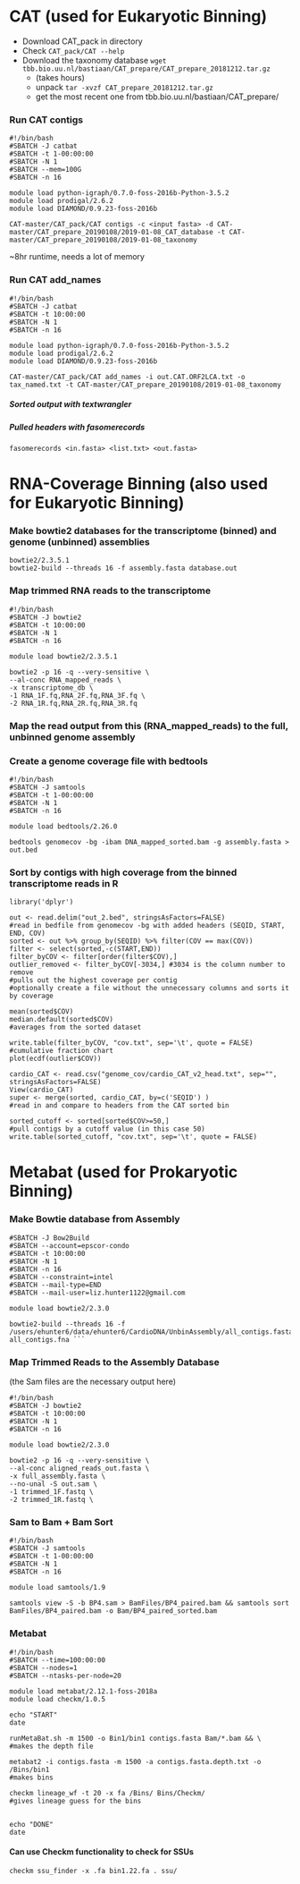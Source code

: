 # **CAT** (used for Eukaryotic Binning)

- Download CAT_pack in directory
- Check ``` CAT_pack/CAT --help ```
- Download the taxonomy database ``` wget tbb.bio.uu.nl/bastiaan/CAT_prepare/CAT_prepare_20181212.tar.gz ```
  - (takes hours)
  - unpack ``` tar -xvzf CAT_prepare_20181212.tar.gz ```
  - get the most recent one from tbb.bio.uu.nl/bastiaan/CAT_prepare/

### Run CAT contigs

```
#!/bin/bash
#SBATCH -J catbat
#SBATCH -t 1-00:00:00
#SBATCH -N 1
#SBATCH --mem=100G
#SBATCH -n 16

module load python-igraph/0.7.0-foss-2016b-Python-3.5.2
module load prodigal/2.6.2
module load DIAMOND/0.9.23-foss-2016b

CAT-master/CAT_pack/CAT contigs -c <input fasta> -d CAT-master/CAT_prepare_20190108/2019-01-08_CAT_database -t CAT-master/CAT_prepare_20190108/2019-01-08_taxonomy
```

~8hr runtime, needs a lot of memory

### Run CAT add_names
```
#!/bin/bash
#SBATCH -J catbat
#SBATCH -t 10:00:00
#SBATCH -N 1
#SBATCH -n 16

module load python-igraph/0.7.0-foss-2016b-Python-3.5.2
module load prodigal/2.6.2
module load DIAMOND/0.9.23-foss-2016b

CAT-master/CAT_pack/CAT add_names -i out.CAT.ORF2LCA.txt -o tax_named.txt -t CAT-master/CAT_prepare_20190108/2019-01-08_taxonomy
```

##### Sorted output with textwrangler
##### Pulled headers with fasomerecords

``` fasomerecords <in.fasta> <list.txt> <out.fasta> ```

# RNA-Coverage Binning (also used for Eukaryotic Binning)

### Make bowtie2 databases for the transcriptome (binned) and genome (unbinned) assemblies 

```
bowtie2/2.3.5.1
bowtie2-build --threads 16 -f assembly.fasta database.out
```

### Map trimmed RNA reads to the transcriptome
```
#!/bin/bash
#SBATCH -J bowtie2
#SBATCH -t 10:00:00
#SBATCH -N 1
#SBATCH -n 16

module load bowtie2/2.3.5.1

bowtie2 -p 16 -q --very-sensitive \
--al-conc RNA_mapped_reads \
-x transcriptome_db \
-1 RNA_1F.fq,RNA_2F.fq,RNA_3F.fq \
-2 RNA_1R.fq,RNA_2R.fq,RNA_3R.fq
```
### Map the read output from this (RNA_mapped_reads) to the full, unbinned genome assembly 

### Create a genome coverage file with bedtools
```
#!/bin/bash
#SBATCH -J samtools
#SBATCH -t 1-00:00:00
#SBATCH -N 1
#SBATCH -n 16

module load bedtools/2.26.0

bedtools genomecov -bg -ibam DNA_mapped_sorted.bam -g assembly.fasta > out.bed
```

### Sort by contigs with high coverage from the binned transcriptome reads in R
```
library('dplyr')

out <- read.delim("out_2.bed", stringsAsFactors=FALSE)
#read in bedfile from genomecov -bg with added headers (SEQID, START, END, COV)
sorted <- out %>% group_by(SEQID) %>% filter(COV == max(COV))
filter <- select(sorted,-c(START,END))
filter_byCOV <- filter[order(filter$COV),]
outlier_removed <- filter_byCOV[-3034,] #3034 is the column number to remove
#pulls out the highest coverage per contig
#optionally create a file without the unnecessary columns and sorts it by coverage

mean(sorted$COV)
median.default(sorted$COV)
#averages from the sorted dataset

write.table(filter_byCOV, "cov.txt", sep='\t', quote = FALSE)
#cumulative fraction chart
plot(ecdf(outlier$COV))

cardio_CAT <- read.csv("genome_cov/cardio_CAT_v2_head.txt", sep="", stringsAsFactors=FALSE)
View(cardio_CAT)
super <- merge(sorted, cardio_CAT, by=c('SEQID') )
#read in and compare to headers from the CAT sorted bin

sorted_cutoff <- sorted[sorted$COV>=50,]
#pull contigs by a cutoff value (in this case 50)
write.table(sorted_cutoff, "cov.txt", sep='\t', quote = FALSE)
```


# **Metabat** (used for Prokaryotic Binning)

### Make Bowtie database from Assembly

``` #!/bin/bash
#SBATCH -J Bow2Build
#SBATCH --account=epscor-condo
#SBATCH -t 10:00:00
#SBATCH -N 1
#SBATCH -n 16
#SBATCH --constraint=intel
#SBATCH --mail-type=END
#SBATCH --mail-user=liz.hunter1122@gmail.com

module load bowtie2/2.3.0

bowtie2-build --threads 16 -f /users/ehunter6/data/ehunter6/CardioDNA/UnbinAssembly/all_contigs.fasta all_contigs.fna ```
```

### Map Trimmed Reads to the Assembly Database
(the Sam files are the necessary output here)

```
#!/bin/bash
#SBATCH -J bowtie2
#SBATCH -t 10:00:00
#SBATCH -N 1
#SBATCH -n 16

module load bowtie2/2.3.0

bowtie2 -p 16 -q --very-sensitive \
--al-conc aligned_reads_out.fasta \
-x full_assembly.fasta \
--no-unal -S out.sam \
-1 trimmed_1F.fastq \
-2 trimmed_1R.fastq \
```

### Sam to Bam + Bam Sort

```
#!/bin/bash
#SBATCH -J samtools
#SBATCH -t 1-00:00:00
#SBATCH -N 1
#SBATCH -n 16

module load samtools/1.9

samtools view -S -b BP4.sam > BamFiles/BP4_paired.bam && samtools sort BamFiles/BP4_paired.bam -o Bam/BP4_paired_sorted.bam
```

### Metabat
```
#!/bin/bash
#SBATCH --time=100:00:00
#SBATCH --nodes=1 
#SBATCH --ntasks-per-node=20

module load metabat/2.12.1-foss-2018a
module load checkm/1.0.5

echo "START"
date

runMetaBat.sh -m 1500 -o Bin1/bin1 contigs.fasta Bam/*.bam && \
#makes the depth file

metabat2 -i contigs.fasta -m 1500 -a contigs.fasta.depth.txt -o /Bins/bin1
#makes bins

checkm lineage_wf -t 20 -x fa /Bins/ Bins/Checkm/
#gives lineage guess for the bins


echo "DONE"
date
```

#### Can use Checkm functionality to check for SSUs
``` checkm ssu_finder -x .fa bin1.22.fa . ssu/ ```
